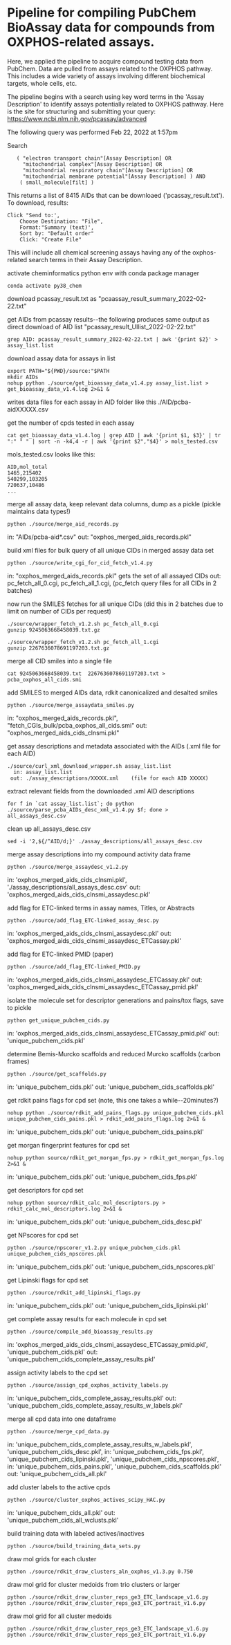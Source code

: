 
# Pipeline for compiling PubChem BioAssay data for compounds from OXPHOS-related assays.

Here, we applied the pipeline to acquire compound testing data from PubChem. Data are pulled from assays related to the OXPHOS pathway. This includes a wide variety of assays involving different biochemical targets, whole cells, etc.  

The pipeline begins with a search using key word terms in the 'Assay Description' to identify assays potentially related to OXPHOS pathway. Here is the site for structuring and submitting your query:
https://www.ncbi.nlm.nih.gov/pcassay/advanced

The following query was performed Feb 22, 2022 at 1:57pm

Search
```
   ( "electron transport chain"[Assay Description] OR
     "mitochondrial complex"[Assay Description] OR
     "mitochondrial respiratory chain"[Assay Description] OR
     "mitochondrial membrane potential"[Assay Description] ) AND
    ( small_molecule[filt] )
```
This returns a list of 8415 AIDs that can be downloaed ('pcassay_result.txt'). To download, results:
```
Click "Send to:', 
    Choose Destination: "File", 
    Format:"Summary (text)', 
    Sort by: "Default order"
    Click: "Create File"
```
This will include all chemical screening assays having any of the oxphos-related search terms in their Assay Description. 


activate cheminformatics python env with conda package manager
```
conda activate py38_chem
```

download pcassay_result.txt as "pcaassay_result_summary_2022-02-22.txt"

get AIDs from pcassay results--the following produces same output as 
direct download of AID list "pcassay_result_UIlist_2022-02-22.txt"
```
grep AID: pcassay_result_summary_2022-02-22.txt | awk '{print $2}' > assay_list.list
```

download assay data for assays in list
```
export PATH="${PWD}/source:"$PATH
mkdir AIDs
nohup python ./source/get_bioassay_data_v1.4.py assay_list.list > get_bioassay_data_v1.4.log 2>&1 &
```
writes data files for each assay in AID folder like this ./AID/pcba-aidXXXXX.csv


get the number of cpds tested in each assay
```
cat get_bioassay_data_v1.4.log | grep AID | awk '{print $1, $3}' | tr ":" " " | sort -n -k4,4 -r | awk '{print $2","$4}' > mols_tested.csv
```
mols_tested.csv looks like this:
```
AID,mol_total
1465,215402
540299,103205
720637,10486
...
```

merge all assay data, keep relevant data columns, dump as a pickle (pickle maintains data types!)
```
python ./source/merge_aid_records.py
```
in: "AIDs/pcba-aid*.csv" 
out: "oxphos_merged_aids_records.pkl"


build xml files for bulk query of all unique CIDs in merged assay data set
```
python ./source/write_cgi_for_cid_fetch_v1.4.py
```
  in: "oxphos_merged_aids_records.pkl"  gets the set of all assayed CIDs
 out: pc_fetch_all_0.cgi, pc_fetch_all_1.cgi, (pc_fetch query files for all CIDs in 2 batches)


now run the SMILES fetches for all unique CIDs (did this in 2 batches due to limit on number of CIDs per request)
```
./source/wrapper_fetch_v1.2.sh pc_fetch_all_0.cgi
gunzip 9245063668458039.txt.gz

./source/wrapper_fetch_v1.2.sh pc_fetch_all_1.cgi
gunzip 2267636078691197203.txt.gz
```

merge all CID smiles into a single file
```
cat 9245063668458039.txt  2267636078691197203.txt > pcba_oxphos_all_cids.smi
```

add SMILES to merged AIDs data, rdkit canonicalized and desalted smiles
```
python ./source/merge_assaydata_smiles.py
```
  in: "oxphos_merged_aids_records.pkl", "fetch_CGIs_bulk/pcba_oxphos_all_cids.smi"
 out: "oxphos_merged_aids_cids_clnsmi.pkl"


get assay descriptions and metadata associated with the AIDs (.xml file for each AID)
```
./source/curl_xml_download_wrapper.sh assay_list.list
  in: assay_list.list
 out: ./assay_descriptions/XXXXX.xml    (file for each AID XXXXX)
```

extract relevant fields from the downloaded .xml AID descriptions
```
for f in `cat assay_list.list`; do python ./source/parse_pcba_AIDs_desc_xml_v1.4.py $f; done > all_assays_desc.csv
```

clean up all_assays_desc.csv
```
sed -i '2,${/^AID/d;}' ./assay_descriptions/all_assays_desc.csv
```

merge assay descriptions into my compound activity data frame
```
python ./source/merge_assaydesc_v1.2.py
```
  in: 'oxphos_merged_aids_cids_clnsmi.pkl', './assay_descriptions/all_assays_desc.csv'
 out: 'oxphos_merged_aids_cids_clnsmi_assaydesc.pkl'


add flag for ETC-linked terms in assay names, Titles, or Abstracts
```
python ./source/add_flag_ETC-linked_assay_desc.py
```
  in: 'oxphos_merged_aids_cids_clnsmi_assaydesc.pkl'
 out: 'oxphos_merged_aids_cids_clnsmi_assaydesc_ETCassay.pkl'


add flag for ETC-linked PMID (paper)
```
python ./source/add_flag_ETC-linked_PMID.py
```
  in: 'oxphos_merged_aids_cids_clnsmi_assaydesc_ETCassay.pkl'
 out: 'oxphos_merged_aids_cids_clnsmi_assaydesc_ETCassay_pmid.pkl'


isolate the molecule set for descriptor generations and pains/tox flags, save to pickle
```
python get_unique_pubchem_cids.py
```
  in: 'oxphos_merged_aids_cids_clnsmi_assaydesc_ETCassay_pmid.pkl'
 out: 'unique_pubchem_cids.pkl'


determine Bemis-Murcko scaffolds and reduced Murcko scaffolds (carbon frames)
```
python ./source/get_scaffolds.py
```
  in: 'unique_pubchem_cids.pkl'
 out: 'unique_pubchem_cids_scaffolds.pkl'


get rdkit pains flags for cpd set  (note, this one takes a while--20minutes?)
```
nohup python ./source/rdkit_add_pains_flags.py unique_pubchem_cids.pkl unique_pubchem_cids_pains.pkl > rdkit_add_pains_flags.log 2>&1 &
```
  in: 'unique_pubchem_cids.pkl'
 out: 'unique_pubchem_cids_pains.pkl'


get morgan fingerprint features for cpd set
```
nohup python source/rdkit_get_morgan_fps.py > rdkit_get_morgan_fps.log 2>&1 &
```
  in: 'unique_pubchem_cids.pkl'
 out: 'unique_pubchem_cids_fps.pkl'


get descriptors for cpd set
```
nohup python source/rdkit_calc_mol_descriptors.py > rdkit_calc_mol_descriptors.log 2>&1 &
```
  in: 'unique_pubchem_cids.pkl'
 out: 'unique_pubchem_cids_desc.pkl'


get NPscores for cpd set
```
python ./source/npscorer_v1.2.py unique_pubchem_cids.pkl unique_pubchem_cids_npscores.pkl
```
  in: 'unique_pubchem_cids.pkl'
 out: 'unique_pubchem_cids_npscores.pkl'


get Lipinski flags for cpd set
```
python ./source/rdkit_add_lipinski_flags.py
```
  in: 'unique_pubchem_cids.pkl'
 out: 'unique_pubchem_cids_lipinski.pkl'


get complete assay results for each molecule in cpd set
```
python ./source/compile_add_bioassay_results.py
```
  in: 'oxphos_merged_aids_cids_clnsmi_assaydesc_ETCassay_pmid.pkl', 'unique_pubchem_cids.pkl'
 out: 'unique_pubchem_cids_complete_assay_results.pkl'


assign activity labels to the cpd set
```
python ./source/assign_cpd_oxphos_activity_labels.py
```
  in: 'unique_pubchem_cids_complete_assay_results.pkl'
 out: 'unique_pubchem_cids_complete_assay_results_w_labels.pkl'


merge all cpd data into one dataframe
```
python ./source/merge_cpd_data.py
```
  in: 'unique_pubchem_cids_complete_assay_results_w_labels.pkl', 'unique_pubchem_cids_desc.pkl', 
  in: 'unique_pubchem_cids_fps.pkl', 'unique_pubchem_cids_lipinski.pkl', 'unique_pubchem_cids_npscores.pkl',
  in: 'unique_pubchem_cids_pains.pkl', 'unique_pubchem_cids_scaffolds.pkl'
 out: 'unique_pubchem_cids_all.pkl'


add cluster labels to the active cpds
```
python ./source/cluster_oxphos_actives_scipy_HAC.py
```
  in: 'unique_pubchem_cids_all.pkl'
 out: 'unique_pubchem_cids_all_wclusts.pkl'


build training data with labeled actives/inactives
```
python ./source/build_training_data_sets.py
```

draw mol grids for each cluster
```
python ./source/rdkit_draw_clusters_aln_oxphos_v1.3.py 0.750
```
draw mol grid for cluster medoids from trio clusters or larger
```
python ./source/rdkit_draw_cluster_reps_ge3_ETC_landscape_v1.6.py
python ./source/rdkit_draw_cluster_reps_ge3_ETC_portrait_v1.6.py
```

draw mol grid for all cluster medoids
```
python ./source/rdkit_draw_cluster_reps_ge3_ETC_landscape_v1.6.py
python ./source/rdkit_draw_cluster_reps_ge3_ETC_portrait_v1.6.py
```

